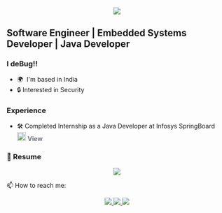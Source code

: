 <h1 align="center">
    <img src="https://readme-typing-svg.herokuapp.com/?font=Righteous&size=35&center=true&vCenter=true&width=500&height=70&duration=4000&lines=Hi+There!+👋;+I'm+Aditya+Chopra!;" />
</h1>

Software Engineer | Embedded Systems Developer | Java Developer  
-----------------------------------

### I deBug!!
* 🌍  I'm based in India  
* 🔒 Interested in Security  

### Experience
* 🛠️ Completed Internship as a Java Developer at Infosys SpringBoard  
  <span>
    <img src="https://raw.githubusercontent.com/ABSphreak/ABSphreak/master/gifs/arrow.gif" width="20" />
    <a href="https://drive.google.com/file/d/1-sCg-xH6KaJQEAwJPhU961HdQQRiQqVI/view" target="_blank" style="color:#6c757d; text-decoration:none; font-weight:bold;">View</a>
  </span>

### 📄 Resume
<div align="center">
  <a href="https://drive.google.com/file/d/1hzhDx4-U3yFk8FyD1SnduskYdUHTeFqN/view" target="_blank">
    <img src="https://img.shields.io/badge/Download%20Resume-4CAF50?style=for-the-badge&logo=adobeacrobatreader&logoColor=white" />
  </a>
</div>

📫 How to reach me:
<div align="center"> 
  <a href="mailto:31057csiot@gmail.com">
    <img src="https://img.shields.io/badge/Gmail-333333?style=for-the-badge&logo=gmail&logoColor=red" />
  </a>
  <a href="https://www.linkedin.com/in/aditya-chopra-04572321b/" target="_blank">
    <img src="https://img.shields.io/badge/LinkedIn-0077B5?style=for-the-badge&logo=linkedin&logoColor=white" target="_blank" />
  </a>
  <a href="https://github.com/Aditya-Chopra30" target="_blank">
     <img src="https://img.shields.io/badge/Portfolio-FF5722?style=for-the-badge&logo=todoist&logoColor=white" target="_blank" />
  </a>
</div>
